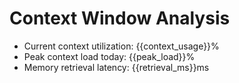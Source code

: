 # Context Window Analysis
- Current context utilization: {{context_usage}}%
- Peak context load today: {{peak_load}}%
- Memory retrieval latency: {{retrieval_ms}}ms
